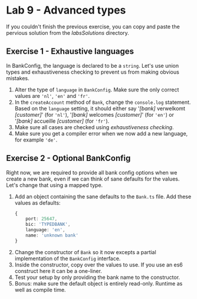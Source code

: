 # Lab 9 - Advanced types

If you couldn't finish the previous exercise, you can copy and paste the pervious solution from the *labsSolutions* directory.

## Exercise 1 - Exhaustive languages

In BankConfig, the language is declared to be a `string`. Let's use union types and exhaustiveness checking to prevent us from making obvious mistakes.

1. Alter the type of `language` in `BankConfig`. Make sure the only correct values are `'nl'`, `'en'` and `'fr'`.
1. In the `createAccount` method of `Bank`, change the `console.log` statement. Based on the `language` setting, it should either say '*[bank]* verwelkomt *[customer]*' (for `'nl'`), '*[bank]* welcomes *[customer]*' (for `'en'`) or '*[bank]* accueille *[customer]* (for `'fr'`).
1. Make sure all cases are checked using *exhaustiveness checking*.
1. Make sure you get a compiler error when we now add a new language, for example `'de'`.

## Exercise 2 - Optional BankConfig

Right now, we are required to provide all bank config options when we create a new bank, even if we can think of sane defaults for the values. Let's change that using a mapped type.

1. Add an object containing the sane defaults to the `Bank.ts` file. Add these values as defaults:
    ```ts
    {
        port: 25647,
        bic: 'TYPEDBANK',
        language: 'en',
        name: 'unknown bank'
    }
    ```
1. Change the constructor of `Bank` so it now excepts a partial implementation of the `BankConfig` interface.
1. Inside the constructor, copy over the values to use. If you use an es6 construct here it can be a one-liner.
1. Test your setup by only providing the bank name to the constructor.
1. Bonus: make sure the default object is entirely read-only. Runtime as well as compile time.
